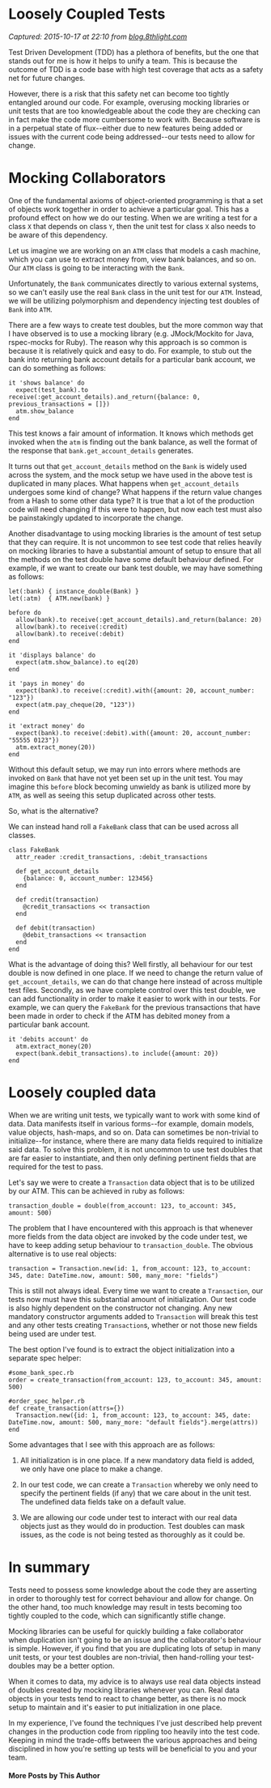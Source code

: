 # Loosely Coupled Tests

_Captured: 2015-10-17 at 22:10 from [blog.8thlight.com](http://blog.8thlight.com/chris-jordan/2015/08/26/loosely-coupled-testing.html)_

Test Driven Development (TDD) has a plethora of benefits, but the one that stands out for me is how it helps to unify a team. This is because the outcome of TDD is a code base with high test coverage that acts as a safety net for future changes.

However, there is a risk that this safety net can become too tightly entangled around our code. For example, overusing mocking libraries or unit tests that are too knowledgeable about the code they are checking can in fact make the code more cumbersome to work with. Because software is in a perpetual state of flux--either due to new features being added or issues with the current code being addressed--our tests need to allow for change.

# Mocking Collaborators

One of the fundamental axioms of object-oriented programming is that a set of objects work together in order to achieve a particular goal. This has a profound effect on how we do our testing. When we are writing a test for a class `X` that depends on class `Y`, then the unit test for class `X` also needs to be aware of this dependency.

Let us imagine we are working on an `ATM` class that models a cash machine, which you can use to extract money from, view bank balances, and so on. Our `ATM` class is going to be interacting with the `Bank`.

Unfortunately, the `Bank` communicates directly to various external systems, so we can't easily use the real `Bank` class in the unit test for our `ATM`. Instead, we will be utilizing polymorphism and dependency injecting test doubles of `Bank` into `ATM`.

There are a few ways to create test doubles, but the more common way that I have observed is to use a mocking library (e.g. JMock/Mockito for Java, rspec-mocks for Ruby). The reason why this approach is so common is because it is relatively quick and easy to do. For example, to stub out the bank into returning bank account details for a particular bank account, we can do something as follows:
    
    
    it 'shows balance' do
      expect(test_bank).to receive(:get_account_details).and_return({balance: 0, previous_transactions = []})
      atm.show_balance
    end

This test knows a fair amount of information. It knows which methods get invoked when the `atm` is finding out the bank balance, as well the format of the response that `bank.get_account_details` generates.

It turns out that `get_account_details` method on the `Bank` is widely used across the system, and the mock setup we have used in the above test is duplicated in many places. What happens when `get_account_details` undergoes some kind of change? What happens if the return value changes from a Hash to some other data type? It is true that a lot of the production code will need changing if this were to happen, but now each test must also be painstakingly updated to incorporate the change.

Another disadvantage to using mocking libraries is the amount of test setup that they can require. It is not uncommon to see test code that relies heavily on mocking libraries to have a substantial amount of setup to ensure that all the methods on the test double have some default behaviour defined. For example, if we want to create our bank test double, we may have something as follows:
    
    
    let(:bank) { instance_double(Bank) }
    let(:atm)  { ATM.new(bank) }
    
    before do
      allow(bank).to receive(:get_account_details).and_return(balance: 20)
      allow(bank).to receive(:credit)
      allow(bank).to receive(:debit)
    end
    
    it 'displays balance' do
      expect(atm.show_balance).to eq(20)
    end
    
    it 'pays in money' do
      expect(bank).to receive(:credit).with({amount: 20, account_number: "123"})
      expect(atm.pay_cheque(20, "123"))
    end
    
    it 'extract money' do
      expect(bank).to receive(:debit).with({amount: 20, account_number: "55555 0123"})
      atm.extract_money(20))
    end

Without this default setup, we may run into errors where methods are invoked on `Bank` that have not yet been set up in the unit test. You may imagine this `before` block becoming unwieldy as bank is utilized more by `ATM`, as well as seeing this setup duplicated across other tests.

So, what is the alternative?

We can instead hand roll a `FakeBank` class that can be used across all classes.
    
    
    class FakeBank
      attr_reader :credit_transactions, :debit_transactions
    
      def get_account_details
        {balance: 0, account_number: 123456}
      end
    
      def credit(transaction)
        @credit_transactions << transaction
      end
    
      def debit(transaction)
        @debit_transactions << transaction
      end
    end

What is the advantage of doing this? Well firstly, all behaviour for our test double is now defined in one place. If we need to change the return value of `get_account_details`, we can do that change here instead of across multiple test files. Secondly, as we have complete control over this test double, we can add functionality in order to make it easier to work with in our tests. For example, we can query the `FakeBank` for the previous transactions that have been made in order to check if the ATM has debited money from a particular bank account.
    
    
    it 'debits account' do
      atm.extract_money(20)
      expect(bank.debit_transactions).to include({amount: 20})
    end

# Loosely coupled data

When we are writing unit tests, we typically want to work with some kind of data. Data manifests itself in various forms--for example, domain models, value objects, hash-maps, and so on. Data can sometimes be non-trivial to initialize--for instance, where there are many data fields required to initialize said data. To solve this problem, it is not uncommon to use test doubles that are far easier to instantiate, and then only defining pertinent fields that are required for the test to pass.

Let's say we were to create a `Transaction` data object that is to be utilized by our ATM. This can be achieved in ruby as follows:
    
    
    transaction_double = double(from_account: 123, to_account: 345, amount: 500)

The problem that I have encountered with this approach is that whenever more fields from the data object are invoked by the code under test, we have to keep adding setup behaviour to `transaction_double`. The obvious alternative is to use real objects:
    
    
    transaction = Transaction.new(id: 1, from_account: 123, to_account: 345, date: DateTime.now, amount: 500, many_more: "fields")

This is still not always ideal. Every time we want to create a `Transaction`, our tests now must have this substantial amount of initialization. Our test code is also highly dependent on the constructor not changing. Any new mandatory constructor arguments added to `Transaction` will break this test and any other tests creating `Transaction`s, whether or not those new fields being used are under test.

The best option I've found is to extract the object initialization into a separate spec helper:
    
    
    #some_bank_spec.rb
    order = create_transaction(from_account: 123, to_account: 345, amount: 500)
    
    #order_spec_helper.rb
    def create_transaction(attrs={})
      Transaction.new({id: 1, from_account: 123, to_account: 345, date: DateTime.now, amount: 500, many_more: "default fields"}.merge(attrs))
    end

Some advantages that I see with this approach are as follows:

  1. All initialization is in one place. If a new mandatory data field is added, we only have one place to make a change.

  2. In our test code, we can create a `Transaction` whereby we only need to specify the pertinent fields (if any) that we care about in the unit test. The undefined data fields take on a default value.

  3. We are allowing our code under test to interact with our real data objects just as they would do in production. Test doubles can mask issues, as the code is not being tested as thoroughly as it could be.

# In summary

Tests need to possess some knowledge about the code they are asserting in order to thoroughly test for correct behaviour and allow for change. On the other hand, too much knowledge may result in tests becoming too tightly coupled to the code, which can significantly stifle change.

Mocking libraries can be useful for quickly building a fake collaborator when duplication isn't going to be an issue and the collaborator's behaviour is simple. However, if you find that you are duplicating lots of setup in many unit tests, or your test doubles are non-trivial, then hand-rolling your test-doubles may be a better option.

When it comes to data, my advice is to always use real data objects instead of doubles created by mocking libraries whenever you can. Real data objects in your tests tend to react to change better, as there is no mock setup to maintain and it's easier to put initialization in one place.

In my experience, I've found the techniques I've just described help prevent changes in the production code from rippling too heavily into the test code. Keeping in mind the trade-offs between the various approaches and being disciplined in how you're setting up tests will be beneficial to you and your team.

#### More Posts by This Author
